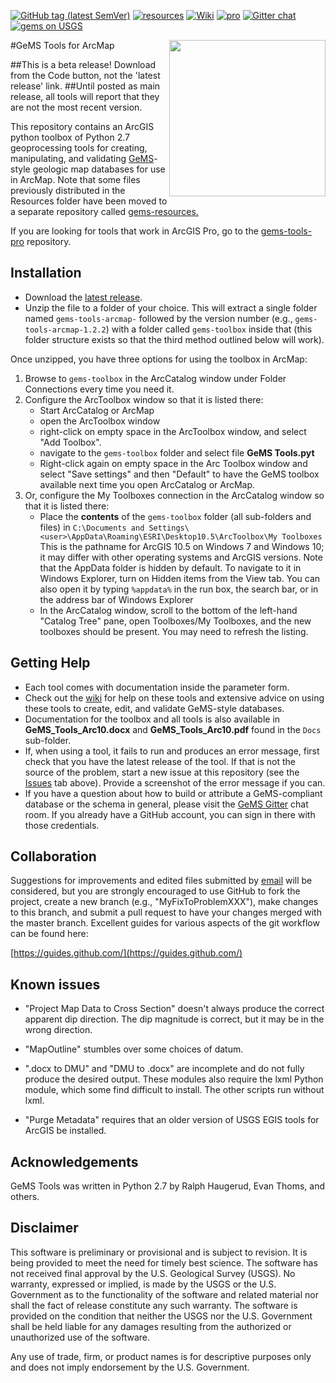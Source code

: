 [![GitHub tag (latest SemVer)](https://img.shields.io/github/v/release/usgs/gems-tools-arcmap)](https://github.com/usgs/gems-tools-arcmap/releases/latest) [![resources](https://img.shields.io/badge/gems-resources-orange)](https://github.com/usgs/gems-resources) [![Wiki](https://img.shields.io/badge/gems-wiki-orange)](https://github.com/usgs/gems-resources/wiki) [![pro](https://img.shields.io/badge/gems--tools-pro-orange)](https://github.com/usgs/gems-tools-pro) [![Gitter chat](https://badges.gitter.im/gitterHQ/gitter.png)](https://gitter.im/gems-schema/community) [![gems on USGS](https://img.shields.io/badge/gems-%40%20USGS-brightgreen)](https://ngmdb.usgs.gov/Info/standards/GeMS/)

<img width="250" align="right" src="https://upload.wikimedia.org/wikipedia/commons/thumb/1/1c/USGS_logo_green.svg/500px-USGS_logo_green.svg.png"/>

#GeMS Tools for ArcMap

##This is a beta release! Download from the Code button, not the 'latest release' link.
##Until posted as main release, all tools will report that they are not the most recent version.

This repository contains an ArcGIS python toolbox of Python 2.7 geoprocessing tools for creating, manipulating, and validating [GeMS](https://ngmdb.usgs.gov/Info/standards/GeMS/)-style geologic map databases for use in ArcMap. Note that some files previously distributed in the Resources folder have been moved to a separate repository called [gems-resources.](https://github.com/usgs/gems-resources)

If you are looking for tools that work in ArcGIS Pro, go to the [gems-tools-pro](https://github.com/usgs/gems-tools-pro) repository.

## Installation

* Download the [latest release](https://github.com/usgs/gems-tools-arcmap/releases/latest).
* Unzip the file to a folder of your choice. This will extract a single folder named `gems-tools-arcmap-` followed by the version number (e.g., `gems-tools-arcmap-1.2.2`) with a folder called `gems-toolbox` inside that (this folder structure exists so that the third method outlined below will work).

Once unzipped, you have three options for using the toolbox in ArcMap:

1. Browse to `gems-toolbox` in the ArcCatalog window under Folder Connections every time you need it.
2. Configure the ArcToolbox window so that it is listed there:
    * Start ArcCatalog or ArcMap
    * open the ArcToolbox window
    * right-click on empty space in the ArcToolbox window, and select "Add Toolbox".
    * navigate to the `gems-toolbox` folder and select file **GeMS Tools.pyt**
    * Right-click again on empty space in the Arc Toolbox window and select "Save settings" and then "Default" to have the GeMS toolbox available next time you open ArcCatalog or ArcMap.
3. Or, configure the My Toolboxes connection in the ArcCatalog window so that it is listed there:
    * Place the **contents** of the `gems-toolbox` folder (all sub-folders and files) in
    `C:\Documents and Settings\<user>\AppData\Roaming\ESRI\Desktop10.5\ArcToolbox\My Toolboxes`
    This is the pathname for ArcGIS 10.5 on Windows 7 and Windows 10; it may differ with other operating systems and ArcGIS versions. Note that the AppData folder is hidden by default. To navigate to it in Windows Explorer, turn on Hidden items from the View tab. You can also open it by typing `%appdata%` in the run box, the search bar, or in the address bar of Windows Explorer
    * In the ArcCatalog window, scroll to the bottom of the left-hand "Catalog Tree" pane, open Toolboxes/My Toolboxes, and the new toolboxes should be present. You may need to refresh the listing.

## Getting Help

* Each tool comes with documentation inside the parameter form.
* Check out the [wiki](https://github.com/usgs/gems-resources/wiki) for help on these tools and extensive advice on using these tools to create, edit, and validate GeMS-style databases.
* Documentation for the toolbox and all tools is also available in **GeMS_Tools_Arc10.docx** and **GeMS_Tools_Arc10.pdf** found in the `Docs` sub-folder.
* If, when using a tool, it fails to run and produces an error message, first check that you have the latest release of the tool. If that is not the source of the problem, start a new issue at this repository (see the [Issues](https://github.com/usgs/gems-tools-arcmap/issues) tab above). Provide a screenshot of the error message if you can.
* If you have a question about how to build or attribute a GeMS-compliant database or the schema in general, please visit the [GeMS Gitter](https://gitter.im/gems-schema/community#) chat room. If you already have a GitHub account, you can sign in there with those credentials.

## Collaboration
Suggestions for improvements and edited files submitted by [email](gems@usgs.gov) will be considered, but you are strongly encouraged to use GitHub to fork the project, create a new branch (e.g., "MyFixToProblemXXX"), make changes to this branch, and submit a pull request to have your changes merged with the master branch. Excellent guides for various aspects of the git workflow can be found here:

[https://guides.github.com/](https://guides.github.com/)

## Known issues
* "Project Map Data to Cross Section" doesn't always produce the correct apparent dip direction. The dip magnitude is correct, but it may be in the wrong direction.

* "MapOutline" stumbles over some choices of datum.

* ".docx to DMU" and "DMU to .docx" are incomplete and do not fully produce the desired output. These modules also
require the lxml Python module, which some find difficult to install. The other scripts run without lxml.  

* "Purge Metadata" requires that an older version of USGS EGIS tools for ArcGIS be installed.

## Acknowledgements
GeMS Tools was written in Python 2.7 by Ralph Haugerud, Evan Thoms, and others.

## Disclaimer
This software is preliminary or provisional and is subject to revision. It is being provided to meet the need for timely best science. The software has not received final approval by the U.S. Geological Survey (USGS). No warranty, expressed or implied, is made by the USGS or the U.S. Government as to the functionality of the software and related material nor shall the fact of release constitute any such warranty. The software is provided on the condition that neither the USGS nor the U.S. Government shall be held liable for any damages resulting from the authorized or unauthorized use of the software.

Any use of trade, firm, or product names is for descriptive purposes only and does not imply endorsement by the U.S. Government.
